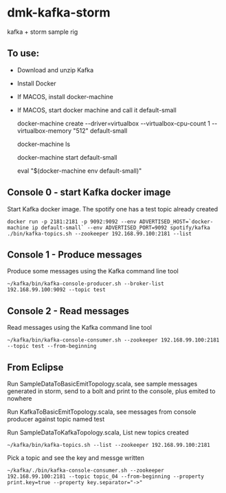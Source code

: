 # dmk-kafka-storm
kafka + storm sample rig


To use:
---
* Download and unzip Kafka
* Install Docker
* If MACOS, install docker-machine
* If MACOS, start docker machine and call it default-small

	docker-machine create --driver=virtualbox --virtualbox-cpu-count 1 --virtualbox-memory "512" default-small

	docker-machine ls

	docker-machine start default-small

	eval "$(docker-machine env default-small)"


Console 0 - start Kafka docker image
---
Start Kafka docker image.  The spotify one has a test topic already created

	docker run -p 2181:2181 -p 9092:9092 --env ADVERTISED_HOST=`docker-machine ip default-small` --env ADVERTISED_PORT=9092 spotify/kafka
	./bin/kafka-topics.sh --zookeeper 192.168.99.100:2181 --list

Console 1 - Produce messages 
---
Produce some messages using the Kafka command line tool

	~/kafka/bin/kafka-console-producer.sh --broker-list 192.168.99.100:9092 --topic test

Console 2 - Read messages
---
Read messages using the Kafka command line tool

	~/kafka/bin/kafka-console-consumer.sh --zookeeper 192.168.99.100:2181 --topic test --from-beginning

From Eclipse
---
 Run SampleDataToBasicEmitTopology.scala, see sample messages generated in storm, send to a bolt and print to the console, plus emited to nowhere

 Run KafkaToBasicEmitTopology.scala, see messages from console producer against topic named test

 Run SampleDataToKafkaTopology.scala, 
 List new topics created

 	~/kafka/bin/kafka-topics.sh --list --zookeeper 192.168.99.100:2181
 
 Pick a topic and see the key and messge written

 	~/kafka/./bin/kafka-console-consumer.sh --zookeeper 192.168.99.100:2181 --topic topic_04 --from-beginning --property print.key=true --property key.separator="->"
